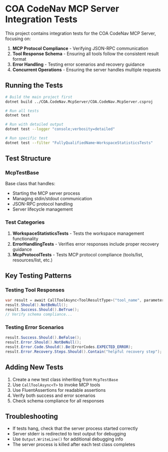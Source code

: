 # COA CodeNav MCP Server Integration Tests

This project contains integration tests for the COA CodeNav MCP Server, focusing on:

1. **MCP Protocol Compliance** - Verifying JSON-RPC communication
2. **Tool Response Schema** - Ensuring all tools follow the consistent result format
3. **Error Handling** - Testing error scenarios and recovery guidance
4. **Concurrent Operations** - Ensuring the server handles multiple requests

## Running the Tests

```bash
# Build the main project first
dotnet build ../COA.CodeNav.McpServer/COA.CodeNav.McpServer.csproj

# Run all tests
dotnet test

# Run with detailed output
dotnet test --logger "console;verbosity=detailed"

# Run specific test
dotnet test --filter "FullyQualifiedName~WorkspaceStatisticsTests"
```

## Test Structure

### McpTestBase
Base class that handles:
- Starting the MCP server process
- Managing stdin/stdout communication
- JSON-RPC protocol handling
- Server lifecycle management

### Test Categories

1. **WorkspaceStatisticsTests** - Tests the workspace management functionality
2. **ErrorHandlingTests** - Verifies error responses include proper recovery guidance
3. **McpProtocolTests** - Tests MCP protocol compliance (tools/list, resources/list, etc.)

## Key Testing Patterns

### Testing Tool Responses
```csharp
var result = await CallToolAsync<ToolResultType>("tool_name", parameters);
result.Should().NotBeNull();
result.Success.Should().BeTrue();
// Verify schema compliance...
```

### Testing Error Scenarios
```csharp
result.Success.Should().BeFalse();
result.Error.Should().NotBeNull();
result.Error.Code.Should().Be(ErrorCodes.EXPECTED_ERROR);
result.Error.Recovery.Steps.Should().Contain("helpful recovery step");
```

## Adding New Tests

1. Create a new test class inheriting from `McpTestBase`
2. Use `CallToolAsync<T>` to invoke MCP tools
3. Use FluentAssertions for readable assertions
4. Verify both success and error scenarios
5. Check schema compliance for all responses

## Troubleshooting

- If tests hang, check that the server process started correctly
- Server stderr is redirected to test output for debugging
- Use `Output.WriteLine()` for additional debugging info
- The server process is killed after each test class completes